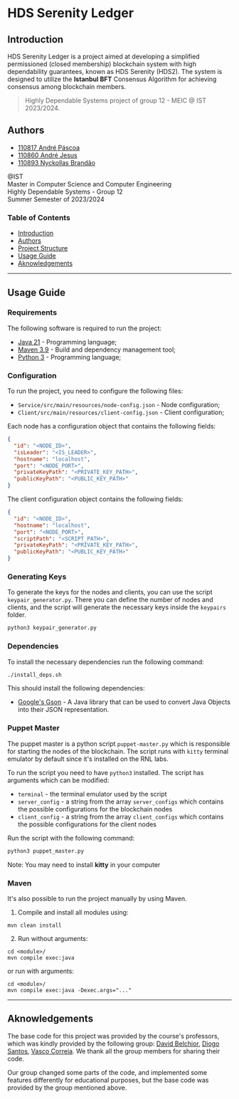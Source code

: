 # HDS Serenity Ledger

## Introduction

HDS Serenity Ledger is a project aimed at developing a simplified permissioned (closed membership) blockchain system
with high dependability guarantees, known as HDS Serenity (HDS2). The system is designed to utilize the **Istanbul BFT**
Consensus Algorithm for achieving consensus among blockchain members.

> Highly Dependable Systems project of group 12 - MEIC @ IST 2023/2024.

## Authors

- [110817 André Páscoa](https://github.com/devandrepascoa)
- [110860 André Jesus](https://github.com/andre-j3sus)
- [110893 Nyckollas Brandão](https://github.com/Nyckoka)

@IST<br>
Master in Computer Science and Computer Engineering<br>
Highly Dependable Systems - Group 12<br>
Summer Semester of 2023/2024

### Table of Contents

- [Introduction](#introduction)
- [Authors](#authors)
- [Project Structure](#project-structure)
- [Usage Guide](#usage-guide)
- [Aknowledgements](#aknowledgements)

---

## Usage Guide

### Requirements

The following software is required to run the project:

- [Java 21](https://openjdk.org/projects/jdk/21/) - Programming language;
- [Maven 3.9](https://maven.apache.org/) - Build and dependency management tool;
- [Python 3](https://www.python.org/downloads/) - Programming language;

### Configuration

To run the project, you need to configure the following files:

* `Service/src/main/resources/node-config.json` - Node configuration;
* `Client/src/main/resources/client-config.json` - Client configuration;

Each node has a configuration object that contains the following fields:

```json
{
  "id": "<NODE_ID>",
  "isLeader": "<IS_LEADER>",
  "hostname": "localhost",
  "port": "<NODE_PORT>",
  "privateKeyPath": "<PRIVATE_KEY_PATH>",
  "publicKeyPath": "<PUBLIC_KEY_PATH>"
}
```

The client configuration object contains the following fields:

```json
{
  "id": "<NODE_ID>",
  "hostname": "localhost",
  "port": "<NODE_PORT>",
  "scriptPath": "<SCRIPT_PATH>",
  "privateKeyPath": "<PRIVATE_KEY_PATH>",
  "publicKeyPath": "<PUBLIC_KEY_PATH>"
}
```

### Generating Keys

To generate the keys for the nodes and clients, you can use the script `keypair_generator.py`.
There you can define the number of nodes and clients, and the script will generate the necessary keys inside
the `keypairs` folder.

```bash
python3 keypair_generator.py
```

### Dependencies

To install the necessary dependencies run the following command:

```bash
./install_deps.sh
```

This should install the following dependencies:

- [Google's Gson](https://github.com/google/gson) - A Java library that can be used to convert Java Objects into their
  JSON representation.

### Puppet Master

The puppet master is a python script `puppet-master.py` which is responsible for starting the nodes of the blockchain.
The script runs with `kitty` terminal emulator by default since it's installed on the RNL labs.

To run the script you need to have `python3` installed.
The script has arguments which can be modified:

- `terminal` - the terminal emulator used by the script
- `server_config` - a string from the array `server_configs` which contains the possible configurations for the
  blockchain nodes
- `client_config` - a string from the array `client_configs` which contains the possible configurations for the client
  nodes

Run the script with the following command:

```bash
python3 puppet_master.py
```

Note: You may need to install **kitty** in your computer

### Maven

It's also possible to run the project manually by using Maven.

1. Compile and install all modules using:

```
mvn clean install
```

2. Run without arguments:

```
cd <module>/
mvn compile exec:java
```

or run with arguments:

```
cd <module>/
mvn compile exec:java -Dexec.args="..."
```

---

## Aknowledgements

The base code for this project was provided by the course's professors, which was kindly provided by the following
group: [David Belchior](https://github.com/DavidAkaFunky), [Diogo Santos](https://github.com/DiogoSantoss), [Vasco Correia](https://github.com/Vaascoo).
We thank all the group members for sharing their code.

Our group changed some parts of the code, and implemented some features differently for educational purposes, but the
base code was provided by the group mentioned above.

